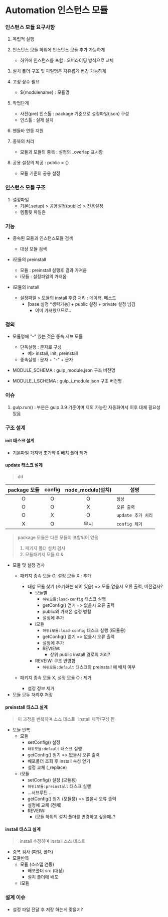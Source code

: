 # Automation 인스턴스 모듈

### 인스턴스 모듈 요구사항

1. 독립적 실행

2. 인스턴스 모듈 하위에 인스턴스 모듈 추가 가능하게
    - 하위에 인스턴스를 포함 : 오버라이딩 방식으로 교체

3. 설치 폴더 구조 및 파일명은 자유롭게 변경 가능하게

4. 고정 상수 필요
    - ${modulename} : 모듈명

5. 작업단계
    - 사전(pre) 인스톨 : package 기준으로 설정파일(json) 구성
    - 인스톨 : 실제 설치

6. 핸들바 연동 지원

7. 중복의 처리
    - 모듈과 모듈의 중복 : 설정의 _overlap  표시함

8. 공용 설정의 제공 : public = {} 
    - 모듈 기준의 공용 설정


### 인스턴스 모듈 구조

1. 설정파일
    - 기본(.setup) > 공용설정(public) > 전용설정
    - 템플릿 파일은 


### 기능

- 종속된 모듈과 인스턴스모듈 검색
    + 대상 모듈 검색

- i모듈의 preinstall
    + 모듈 : preinstall 실행후 결과 가져옴
    + i모듈 : 설정파일의 가져옴

- i모듈의 install
    + 설정파일 > 모듈의 install 후킹 처리 : 데이터, 메소드
        * [base 설정 *생략가능] + public 설정 + private 설정 넘김
            - 이미 가져왔으므로..

### 정의

- 모듈명에 "-" 있는 것은 종속 서브 모듈
    + 단독실행 : 문자로 구성 
        * 예> install, init, preinstall
    + 종속실행 : 문자 + "-" + 문자 

- MODULE_SCHEMA : gulp_module.json 구조 버전명

- MODULE_I_SCHEMA : gulp_i_module.json 구조 버전명


### 이슈

1. gulp.run() : 부분은 gulp 3.9 기준이며 제외 가능한 자동화여서 이후 대체 필요성 있음

### 구조 설계

#### init 태스크 설계
- 기본파일 가져와 초기화 & 배치 폴더 제거 

#### update 태스크 설계 
> dd

| package 모듈  | config  | node_module(설치)   | 설명  |
|:-------------:|:-------:|:------------------:|--------|
|  O  |  O  |  O  | `정상` |
|  O  |  O  |  X  | `오류 출력` |
|  O  |  X  |  O  | `update 추가 처리`  |
|  X  |  O  | 무시 | `config 제거` |

> package 모듈은 다른 모듈이 포함되어 있음
> 1. 패키지 폴더 설치 검사
> 2. 모듈패키지 모듈 O & 

- 모듈 및 설정 검사
    - 패키지 종속 모듈 O, 설정 모듈 X : 추가
        + 대상 모듈 찾기 (초기화는 되어 있음) => 모듈 없을시 오류 출력, 버전검사?
            * 모듈별
                - `하위모듈:load-config` 태스크 실행
                - getConfig() 얻기 => 없을시 오류 출력
                - public와 가져온 설정 병합
                - 설정에 추가
            * i모듈
                - `하위i모듈:load-config` 태스크 실행  (i모듈용)
                - getConfig() 얻기 => 없을시 오류 출력
                - 설정에 추가
                - REVIEW: 
                    + 상위 public install 경로의 처리?
            * REVEIW: 구조 반영함
                - `하위모듈:default` 태스크의 preinstall 에 배치 여부
                 
    - 패키지 종속 모듈 X, 설정 모듈 O : 제거
        + 설정 정보 제거
- 모듈 모두 처리후 저장

#### preinstall 태스크 설계
> 이 과정을 반복하며 소스 테스트
> _install 제작/구성 됨

- 모듈 반복
    + 모듈
        * setConfig() 설정
        * `하위모듈:default` 태스크 실행
        * getConfig() 얻기 => 없을시 오류 출력
        * 배포폴더 조회 후 install 속성 얻기
        * 설정 교체 (_replace)
    + i모듈
        * setConfig() 설정 (모듈용)
        * `하위i모듈:preinstall` 태스크 실행
        *  ...서브루틴 ...
        * getConfig() 얻기 (모듈묭) => 없을시 오류 출력
        * 설정에 교체 (전체)
        - REVEIW:
            + i모듈 하위의 설치 폴더를 변경하고 싶을때..?

#### install 태스크 설계
> _install 수정하며 install 소스 테스트

- 중복 검사 (파일, 폴더)
- 모듈반복
    + 모듈 (소스맵 연동)
        * 배포폴더 src (대상)
        * 설치 폴더에 배포 
    + i모듈


### 설계 이슈

- 설정 파일 전달 후 저장 하는게 맞을지?        
